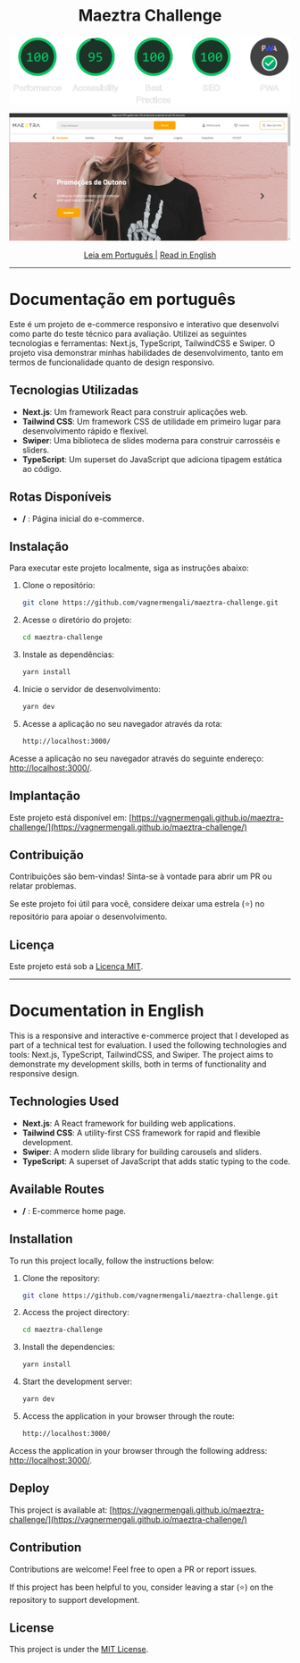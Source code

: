 <h1 align="center">
  Maeztra Challenge
</h1>

[![Banner](https://github.com/vagnermengali/maeztra-challenge/blob/main/public/assets/images/perfomace-github.png)](https://pagespeed.web.dev/analysis/https-maeztra-challenge-vagnermengali-vercel-app/mn4y34335r?form_factor=desktop)

[![Banner](https://github.com/vagnermengali/maeztra-challenge/blob/main/public/assets/images/banner-github.png)](https://vagnermengali.github.io/maeztra-challenge/)

<div align="center">
   <a href="#documentação-em-português">Leia em Português |</a>
  <a href="#documentation-in-english">Read in English</a>
</div>

---

# Documentação em português

Este é um projeto de e-commerce responsivo e interativo que desenvolvi como parte do teste técnico para avaliação. Utilizei as seguintes tecnologias e ferramentas: Next.js, TypeScript, TailwindCSS e Swiper. O projeto visa demonstrar minhas habilidades de desenvolvimento, tanto em termos de funcionalidade quanto de design responsivo.

## Tecnologias Utilizadas

- **Next.js**: Um framework React para construir aplicações web.
- **Tailwind CSS**: Um framework CSS de utilidade em primeiro lugar para desenvolvimento rápido e flexível.
- **Swiper**: Uma biblioteca de slides moderna para construir carrosséis e sliders.
- **TypeScript**: Um superset do JavaScript que adiciona tipagem estática ao código.

## Rotas Disponíveis

- **/** : Página inicial do e-commerce.

## Instalação

Para executar este projeto localmente, siga as instruções abaixo:

1. Clone o repositório:

   ```bash
   git clone https://github.com/vagnermengali/maeztra-challenge.git

2. Acesse o diretório do projeto:

   ```bash
   cd maeztra-challenge

3. Instale as dependências:

   ```bash
   yarn install

4. Inicie o servidor de desenvolvimento:

   ```bash
   yarn dev

5. Acesse a aplicação no seu navegador através da rota:

   ```bash
   http://localhost:3000/

Acesse a aplicação no seu navegador através do seguinte endereço: [http://localhost:3000/](http://localhost:3000/).

## Implantação

Este projeto está disponível em: [https://vagnermengali.github.io/maeztra-challenge/](https://vagnermengali.github.io/maeztra-challenge/)

## Contribuição

Contribuições são bem-vindas! Sinta-se à vontade para abrir um PR ou relatar problemas.

Se este projeto foi útil para você, considere deixar uma estrela (⭐) no repositório para apoiar o desenvolvimento.

## Licença

Este projeto está sob a [Licença MIT](https://opensource.org/licenses/MIT).

---

# Documentation in English

This is a responsive and interactive e-commerce project that I developed as part of a technical test for evaluation. I used the following technologies and tools: Next.js, TypeScript, TailwindCSS, and Swiper. The project aims to demonstrate my development skills, both in terms of functionality and responsive design.

## Technologies Used

- **Next.js**: A React framework for building web applications.
- **Tailwind CSS**: A utility-first CSS framework for rapid and flexible development.
- **Swiper**: A modern slide library for building carousels and sliders.
- **TypeScript**: A superset of JavaScript that adds static typing to the code.

## Available Routes

- **/** : E-commerce home page.

## Installation

To run this project locally, follow the instructions below:

1. Clone the repository:

   ```bash
   git clone https://github.com/vagnermengali/maeztra-challenge.git

2. Access the project directory:

   ```bash
   cd maeztra-challenge

3. Install the dependencies:

   ```bash
   yarn install

4. Start the development server:

   ```bash
   yarn dev

5. Access the application in your browser through the route:

   ```bash
   http://localhost:3000/

Access the application in your browser through the following address: [http://localhost:3000/](http://localhost:3000/).

## Deploy

This project is available at: [https://vagnermengali.github.io/maeztra-challenge/](https://vagnermengali.github.io/maeztra-challenge/)

## Contribution

Contributions are welcome! Feel free to open a PR or report issues.

If this project has been helpful to you, consider leaving a star (⭐) on the repository to support development.

## License

This project is under the [MIT License](https://opensource.org/licenses/MIT).
